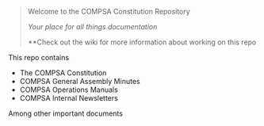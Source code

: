 > Welcome to the COMPSA Constitution Repository
>
> *Your place for all things documentation*
> 
> **Check out the wiki for more information about working on this repo

This repo contains

- The COMPSA Constitution
- COMPSA General Assembly Minutes
- COMPSA Operations Manuals
- COMPSA Internal Newsletters

Among other important documents